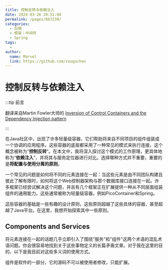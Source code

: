 ```yaml
---
title: 控制反转与依赖注入
date: 2024-03-26 20:51:04
permalink: /pages/6b7239/
categories:
  - 后端
  - 框架｜中间件
  - Spring
tags:
  - 
author: 
  name: Marvel
  link: https://github.com/zouquchen
---
```

# 控制反转与依赖注入

:::tip 前言

翻译来自Martin Fowler大师的 [Inversion of Control Containers and the Dependency Injection pattern](https://www.martinfowler.com/articles/injection.html)

:::

在Java社区中，出现了许多轻量级容器，它们帮助将来自不同项目的组件组装成一个协调的应用程序。这些容器的底层都采用了一种常见的模式来执行连接，这个概念被称为“**控制反转**”。在本文中，我将深入探讨这个模式的工作原理，更具体地称为“**依赖注入**”，并将其与服务定位器进行对比。选择哪种方式并不重要，重要的是**将配置与使用分离的原则**。

一个常见的问题是如何将不同的元素连接在一起：当这些元素是由不同团队构建且彼此了解有限时，如何将这个Web控制器架构与那个数据库接口连接在一起。许多框架已经尝试解决这个问题，并且有几个框架正在扩展提供一种从不同层面组装组件的通用能力。这些通常被称为轻量级容器，例如PicoContainer和Spring。

这些容器的基础是一些有趣的设计原则，这些原则超越了这些具体的容器，甚至超越了Java平台。在这里，我想开始探索其中一些原则。

## Components and Services

将元素连接在一起的话题几乎立即引入了围绕"服务"和"组件"这两个术语的混乱术语问题。你会很容易地找到关于这些事物定义的长篇矛盾文章。对于我在这里的目的，以下是我目前对这些多义词的使用方式。

组件是软件的一部分，它的源码不可以被使用者修改，只能扩展。